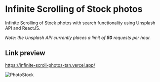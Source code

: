 # Infinite Scrolling of Stock photos

Infinite Scrolling of Stock photos with search functionality using Unsplash API and ReactJS.

_Note: the Unsplash API currently places a limit of **50** requests per hour._

## Link preview

https://infinite-scroll-photos-tan.vercel.app/

![PhotoStock](public/PhotoStock.gif)
